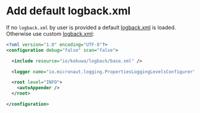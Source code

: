 # Add default logback.xml

If no `logback.xml` by user is provided a default [logback.xml](../../src/main/resources/io/kokuwa/logback/logback-default.xml) is loaded. Otherwise use custom [logback.xml](../../src/main/resources/io/kokuwa/logback/logback-example.xml):

```xml
<?xml version="1.0" encoding="UTF-8"?>
<configuration debug="false" scan="false">

  <include resource="io/kokuwa/logback/base.xml" />

  <logger name="io.micronaut.logging.PropertiesLoggingLevelsConfigurer" levels="WARN" />

  <root level="INFO">
    <autoAppender />
  </root>

</configuration>
```
